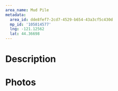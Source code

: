 ```yaml
---
area_name: Mud Pile
metadata:
  area_id: dde8fef7-2cd7-4529-b654-43a3cf5c430d
  mp_id: '105814577'
  lng: -121.12562
  lat: 44.36698
---
```

# Description

# Photos

